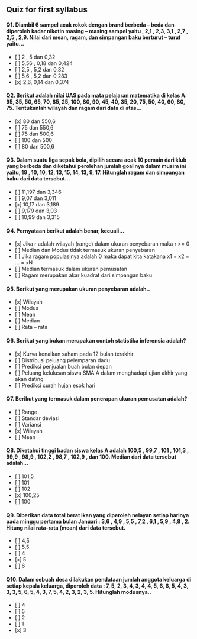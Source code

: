 ## Quiz for first syllabus

#### Q1. Diambil 6 sampel acak rokok dengan brand berbeda – beda dan diperoleh kadar nikotin masing – masing sampel yaitu , 2,1 , 2,3, 3,1 , 2,7 , 2,5 , 2,9. Nilai dari mean, ragam, dan simpangan baku berturut – turut yaitu...

- \[ ] 2 , 5 dan 0,32 
- \[ ] 5,56 , 0,18 dan 0,424
- \[ ] 2,5 , 5,2 dan 0,32
- \[ ] 5,6 ,  5,2 dan 0,283
- \[x] 2,6, 0,14 dan 0,374

#### Q2. Berikut adalah nilai UAS pada mata pelajaran matematika di kelas A. 95, 35, 50, 65, 70, 85, 25, 100, 80, 90, 45, 40, 35, 20, 75, 50, 40, 60, 80, 75. Tentukanlah wilayah dan ragam dari data di atas...

- \[x] 80 dan 550,6 
- \[ ] 75 dan 550,6
- \[ ] 75 dan 500,6
- \[ ] 100 dan 500
- \[ ] 80 dan 500,6

#### Q3. Dalam suatu liga sepak bola, dipilih secara acak 10 pemain dari klub yang berbeda dan diketahui perolehan jumlah goal nya dalam musim ini yaitu, 19 , 10, 10, 12, 13, 15, 14, 13, 9, 17. Hitunglah ragam dan simpangan baku dari data tersebut…

- \[ ] 11,197 dan 3,346 
- \[ ] 9,07 dan 3,011
- \[x] 10,17 dan 3,189
- \[ ] 9,179 dan 3,03
- \[ ] 10,99 dan 3,315

#### Q4. Pernyataan berikut adalah benar, kecuali…

- \[x] Jika r adalah wilayah (range) dalam ukuran penyebaran maka r >= 0 
- \[ ] Median dan Modus tidak termasuk ukuran penyebaran
- \[ ] Jika ragam populasinya adalah 0 maka dapat kita katakana x1 = x2 = … = xN
- \[ ] Median termasuk dalam ukuran pemusatan
- \[ ] Ragam merupakan akar kuadrat dari simpangan baku

#### Q5. Berikut yang merupakan ukuran penyebaran adalah..

- \[x] Wilayah 
- \[ ] Modus
- \[ ] Mean
- \[ ] Median
- \[ ] Rata – rata

#### Q6. Berikut yang bukan merupakan contoh statistika inferensia adalah?

- \[x] Kurva kenaikan saham pada 12 bulan terakhir 
- \[ ] Distribusi peluang pelemparan dadu
- \[ ] Prediksi penjualan buah bulan depan
- \[ ] Peluang kelulusan siswa SMA A dalam menghadapi ujian akhir yang akan dating
- \[ ] Prediksi curah hujan esok hari

#### Q7. Berikut yang termasuk dalam penerapan ukuran pemusatan adalah?

- \[ ] Range 
- \[ ] Standar deviasi
- \[ ] Variansi
- \[x] Wilayah
- \[ ] Mean

#### Q8. Diketahui tinggi badan siswa kelas A adalah 100,5 , 99,7 , 101 , 101,3 , 99,9 , 98,9 , 102,2 , 98,7 , 102,9 , dan 100. Median dari data tersebut adalah...

- \[ ] 101,5 
- \[ ] 101
- \[ ] 102
- \[x] 100,25
- \[ ] 100

#### Q9. Diberikan data total berat ikan yang diperoleh nelayan setiap harinya pada minggu pertama bulan Januari : 3,6 , 4,9 , 5,5 , 7,2 , 6,1 , 5,9 , 4,8 , 2. Hitung nilai rata-rata (mean) dari data tersebut.

- \[ ] 4,5 
- \[ ] 5,5
- \[ ] 4
- \[x] 5
- \[ ] 6

#### Q10. Dalam sebuah desa dilakukan pendataan jumlah anggota keluarga di setiap kepala keluarga, diperoleh data : 7, 5, 2, 3, 4, 3, 4, 4, 5, 6, 6, 5, 4, 3, 3, 3, 5, 6, 5, 4, 3, 7, 5, 4, 2, 3, 2, 3, 5. Hitunglah modusnya..

- \[ ] 4
- \[ ] 5
- \[ ] 2
- \[ ] 1
- \[x] 3